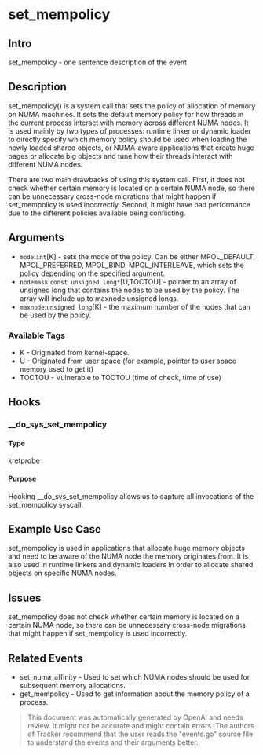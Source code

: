 
# set_mempolicy

## Intro
set_mempolicy - one sentence description of the event

## Description
set_mempolicy() is a system call that sets the policy of allocation of memory on NUMA machines. It sets the default memory policy for how threads in the current process interact with memory across different NUMA nodes. It is used mainly by two types of processes: runtime linker or dynamic loader to directly specify which memory policy should be used when loading the newly loaded shared objects, or NUMA-aware applications that create huge pages or allocate big objects and tune how their threads interact with different NUMA nodes.

There are two main drawbacks of using this system call. First, it does not check whether certain memory is located on a certain NUMA node, so there can be unnecessary cross-node migrations that might happen if set_mempolicy is used incorrectly. Second, it might have bad performance due to the different policies available being conflicting.

## Arguments
- `mode`:`int`[K] - sets the mode of the policy. Can be either MPOL_DEFAULT, MPOL_PREFERRED, MPOL_BIND, MPOL_INTERLEAVE, which sets the policy depending on the specified argument.
- `nodemask`:`const unsigned long*`[U,TOCTOU] - pointer to an array of unsigned long that contains the nodes to be used by the policy. The array will include up to maxnode unsigned longs.
- `maxnode`:`unsigned long`[K] - the maximum number of the nodes that can be used by the policy.

### Available Tags
* K - Originated from kernel-space.
* U - Originated from user space (for example, pointer to user space memory used to get it)
* TOCTOU - Vulnerable to TOCTOU (time of check, time of use)

## Hooks
### __do_sys_set_mempolicy 
#### Type
kretprobe 
#### Purpose
Hooking __do_sys_set_mempolicy allows us to capture all invocations of the set_mempolicy syscall.

## Example Use Case
set_mempolicy is used in applications that allocate huge memory objects and need to be aware of the NUMA node the memory originates from. It is also used in runtime linkers and dynamic loaders in order to allocate shared objects on specific NUMA nodes.

## Issues
set_mempolicy does not check whether certain memory is located on a certain NUMA node, so there can be unnecessary cross-node migrations that might happen if set_mempolicy is used incorrectly.

## Related Events
* set_numa_affinity - Used to set which NUMA nodes should be used for subsequent memory allocations.
* get_mempolicy - Used to get information about the memory policy of a process.

> This document was automatically generated by OpenAI and needs review. It might
> not be accurate and might contain errors. The authors of Tracker recommend that
> the user reads the "events.go" source file to understand the events and their
> arguments better.
